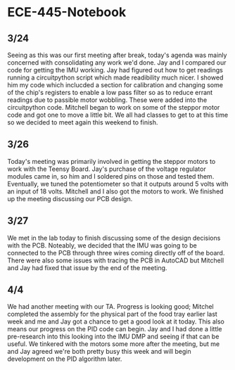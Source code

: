 # ECE-445-Notebook

## 3/24
Seeing as this was our first meeting after break, today's agenda was mainly concerned with consolidating any work we'd done. Jay and I compared our code for getting the IMU working. Jay had figured out how to get readings running a circuitpython script which made readibility much nicer. I showed him my code which inclucded a section for calibration and changing some of the chip's registers to enable a low pass filter so as to reduce errant readings due to passible motor wobbling. These were added into the circuitpython code. Mitchell began to work on some of the steppor motor code and got one to move a little bit. We all had classes to get to at this time so we decided to meet again this weekend to finish.

## 3/26
Today's meeting was primarily involved in getting the steppor motors to work with the Teensy Board. Jay's purchase of the voltage regulator modules came in, so him and I soldered pins on those and tested them. Eventually, we tuned the potentiometer so that it outputs around 5 volts with an input of 18 volts. Mitchell and I also got the motors to work. We finished up the meeting discussing our PCB design.

## 3/27
We met in the lab today to finish discussing some of the design decisions with the PCB. Noteably, we decided that the IMU was going to be connected to the PCB through three wires coming directly off of the board. There were also some issues with tracing the PCB in AutoCAD but Mitchell and Jay had fixed that issue by the end of the meeting. 

## 4/4
We had another meeting with our TA. Progress is looking good; Mitchel completed the assembly for the physical part of the food tray earlier last week and me and Jay got a chance to get a good look at it today. This also means our progress on the PID code can begin. Jay and I had done a little pre-research into this looking into the IMU DMP and seeing if that can be useful. We tinkered with the motors some more after the meeting, but me and Jay agreed we're both pretty busy this week and will begin development on the PID algorithm later.
